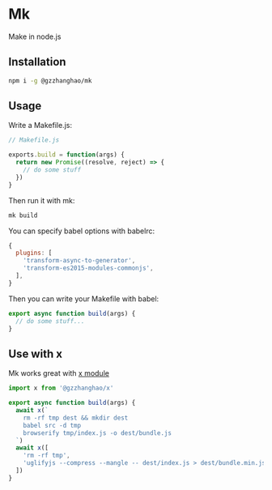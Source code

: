 # Mk

Make in node.js

## Installation

```bash
npm i -g @gzzhanghao/mk
```

## Usage

Write a Makefile.js:

```javascript
// Makefile.js

exports.build = function(args) {
  return new Promise((resolve, reject) => {
    // do some stuff
  })
}
```

Then run it with mk:

```bash
mk build
```

You can specify babel options with babelrc:

```javascript
{
  plugins: [
    'transform-async-to-generator',
    'transform-es2015-modules-commonjs',
  ],
}
```

Then you can write your Makefile with babel:

```javascript
export async function build(args) {
  // do some stuff...
}
```

## Use with x

Mk works great with [x module](https://github.com/gzzhanghao/x)

```javascript
import x from '@gzzhanghao/x'

export async function build(args) {
  await x(`
    rm -rf tmp dest && mkdir dest
    babel src -d tmp
    browserify tmp/index.js -o dest/bundle.js
  `)
  await x([
    'rm -rf tmp',
    'uglifyjs --compress --mangle -- dest/index.js > dest/bundle.min.js',
  ])
}
```
